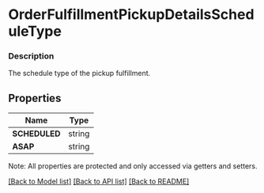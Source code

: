 # OrderFulfillmentPickupDetailsScheduleType

### Description

The schedule type of the pickup fulfillment.

## Properties
Name | Type
------------ | -------------
**SCHEDULED** | string
**ASAP** | string

Note: All properties are protected and only accessed via getters and setters.

[[Back to Model list]](../../README.md#documentation-for-models) [[Back to API list]](../../README.md#documentation-for-api-endpoints) [[Back to README]](../../README.md)

